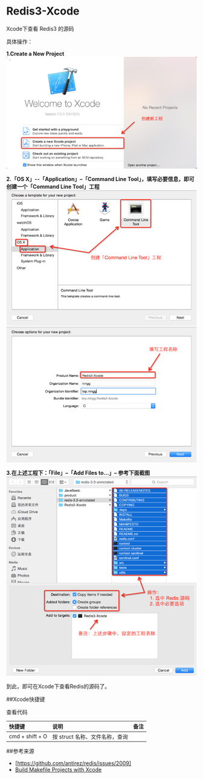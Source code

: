 # Redis3-Xcode
Xcode下查看 Redis3 的源码


具体操作：

**1.Create a New Project**
![](./image/step1.png)


**2.「OS X」--「Application」–「Command Line Tool」，填写必要信息，即可创建一个「Command Line Tool」工程**
![](./image/step2.png)
![](./image/step3.png)


**3.在上述工程下：「File」–「Add Files to...」– 参考下面截图**
![](./image/step4.png)

到此，即可在Xcode下查看Redis的源码了。

##Xcode快捷键

查看代码

|快捷键|说明|备注|
|:--|:--|:--|
|cmd + shift + O|按 struct 名称、文件名称，查询||

##参考来源

* [https://github.com/antirez/redis/issues/2009]
* [Build Makefile Projects with Xcode]



[https://github.com/antirez/redis/issues/2009]:    https://github.com/antirez/redis/issues/2009
[Build Makefile Projects with Xcode]:    http://daozhao.goflytoday.com/2014/02/%E4%BD%BF%E7%94%A8xcode%E5%8E%BB%E5%BC%80%E5%8F%91makefile%E7%9A%84projectbuilding-makefile-projects-with-xcode/